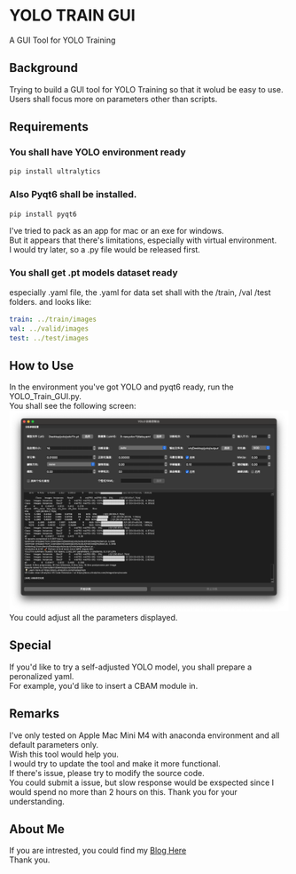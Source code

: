 # YOLO TRAIN GUI 
A GUI Tool for YOLO Training  

## Background
Trying to build a GUI tool for YOLO Training so that it wolud be easy to use.  
Users shall focus more on parameters other than scripts.  

## Requirements
### You shall have YOLO environment ready
```bash
pip install ultralytics
```
### Also Pyqt6 shall be installed. 
```bash
pip install pyqt6
```
I've tried to pack as an app for mac or an exe for windows.  
But it appears that there's limitations, especially with virtual environment.  
I would try later, so a .py file would be released first.  
### You shall get .pt models dataset ready
especially .yaml file, the .yaml for data set shall with the /train, /val /test folders. and looks like:
```yaml
train: ../train/images
val: ../valid/images
test: ../test/images
```
## How to Use
In the environment you've got YOLO and pyqt6 ready, run the YOLO_Train_GUI.py.  
You shall see the following screen:  
![ScreenShot](/img/screen_shot.png)
You could adjust all the parameters displayed.  

## Special
If you'd like to try a self-adjusted YOLO model, you shall prepare a peronalized yaml.  
For example, you'd like to insert a CBAM module in.  

## Remarks
I've only tested on Apple Mac Mini M4 with anaconda environment and all default parameters only.  
Wish this tool would help you.  
I would try to update the tool and make it more functional.  
If there's issue, please try to modify the source code.  
You could submit a issue, but slow response would be exspected since I would spend no more than 2 hours on this. Thank you for your understanding.  

## About Me
If you are intrested, you could find my [Blog Here](https://kevinblog.zone.id "Kevin's Blog")  
Thank you.  
